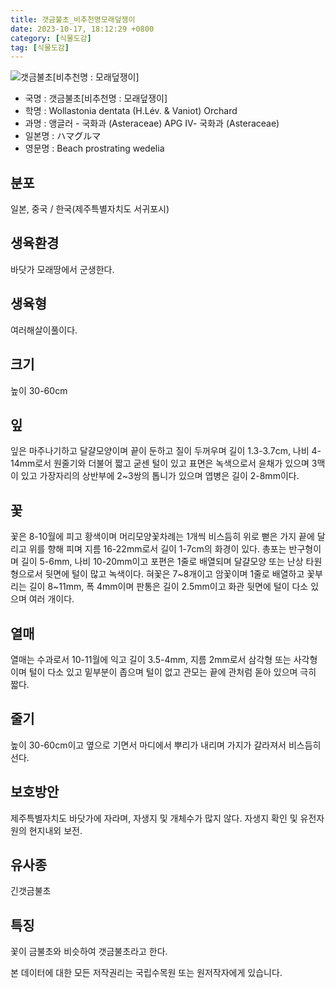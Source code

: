 ```yaml
---
title: 갯금불초_비추천명모래덮쟁이
date: 2023-10-17, 18:12:29 +0800
category: [식물도감]
tag: [식물도감]
---
```




![갯금불초[비추천명 : 모래덮쟁이]](http://www.nature.go.kr/fileUpload/plants/basic/Compositae/Wedelia/10114/1_th2.JPG)
- 국명 : 갯금불초[비추천명 : 모래덮쟁이]
- 학명 : Wollastonia dentata (H.Lév. & Vaniot) Orchard
- 과명 : 앵글러 - 국화과 (Asteraceae) APG Ⅳ- 국화과 (Asteraceae)
- 일본명 : ハマグルマ
- 영문명 : Beach prostrating wedelia


## 분포
일본, 중국 / 한국(제주특별자치도 서귀포시) 
## 생육환경
바닷가 모래땅에서 군생한다.
## 생육형
여러해살이풀이다.
## 크기
높이 30-60cm
## 잎
잎은 마주나기하고 달걀모양이며 끝이 둔하고 질이 두꺼우며 길이 1.3-3.7cm, 나비 4-14mm로서 원줄기와 더불어 짧고 굳센 털이 있고 표면은 녹색으로서 윤채가 있으며 3맥이 있고 가장자리의 상반부에 2~3쌍의 톱니가 있으며 엽병은 길이 2-8mm이다.
## 꽃
꽃은 8-10월에 피고 황색이며 머리모양꽃차례는 1개씩 비스듬히 위로 뻗은 가지 끝에 달리고 위를 향해 피며 지름 16-22mm로서 길이 1-7cm의 화경이 있다. 총포는 반구형이며 길이 5-6mm, 나비 10-20mm이고 포편은 1줄로 배열되며 달걀모양 또는 난상 타원형으로서 뒷면에 털이 많고 녹색이다. 혀꽃은 7~8개이고 암꽃이며 1줄로 배열하고 꽃부리는 길이 8~11mm, 폭 4mm이며 판통은 길이 2.5mm이고 화관 뒷면에 털이 다소 있으며 여러 개이다.
## 열매
열매는 수과로서 10-11월에 익고 길이 3.5-4mm, 지름 2mm로서 삼각형 또는 사각형이며 털이 다소 있고 밑부분이 좁으며 털이 없고 관모는 끝에 관처럼 돋아 있으며 극히 짧다.
## 줄기
높이 30-60cm이고 옆으로 기면서 마디에서 뿌리가 내리며 가지가 갈라져서 비스듬히 선다.
## 보호방안
제주특별자치도 바닷가에 자라며, 자생지 및 개체수가 많지 않다. 자생지 확인 및 유전자원의 현지내외 보전.
## 유사종
긴갯금불초
## 특징
꽃이 금불초와 비슷하여 갯금불초라고 한다.






본 데이터에 대한 모든 저작권리는 국립수목원 또는 원저작자에게 있습니다.
